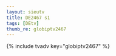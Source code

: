 ```yaml
--- 
layout: sieutv
title: DE2467 s1
tags: [DEtv]
thumb_re: globiptv2467
---
```

{% include tvadv key="globiptv2467" %} 
